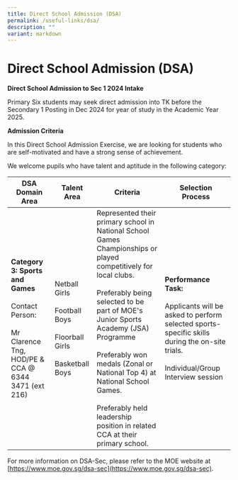 ```yaml
---
title: Direct School Admission (DSA)
permalink: /useful-links/dsa/
description: ""
variant: markdown
---
```

# Direct School Admission (DSA)
**Direct School Admission to Sec 1 2024 Intake**

Primary Six students may seek direct admission into TK before the Secondary 1 Posting in Dec 2024 for year of study in the Academic Year 2025.

**Admission Criteria**

In this Direct School Admission Exercise, we are looking for students who are self-motivated and have a strong sense of achievement.

We welcome pupils who have talent and aptitude in the following category:

|   DSA Domain Area        |       Talent Area      |   Criteria         |         Selection Process      |
|-------------------------------------|-------------------------------------------------|-----------------------------------------------------------|---------------|
| **Category 3: Sports and Games**<br><br>Contact Person:<br><br>Mr Clarence Tng, HOD/PE &amp; CCA @ 6344 3471 (ext 216)                                                                      | Netball Girls<br><br>Football Boys<br><br>Floorball Girls<br><br>Basketball Boys | Represented their primary school in National School Games Championships or played competitively for local clubs.<br><br>Preferably being selected to be part of MOE's Junior Sports Academy (JSA) Programme<br><br>Preferably won medals (Zonal or National Top 4) at National School Games.<br><br>Preferably held leadership position in related CCA at their primary school.                                                                                                                                                                                                      | **Performance Task:** <br><br>Applicants will be asked to perform selected sports-specific skills during the on-site trials.<br><br>Individual/Group Interview session                |

For more information on DSA-Sec, please refer to the MOE website at [https://www.moe.gov.sg/dsa-sec](https://www.moe.gov.sg/dsa-sec).